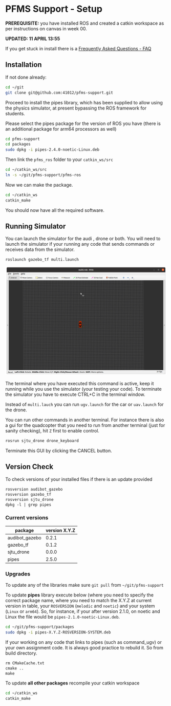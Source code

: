 

PFMS Support - Setup
=========================

**PREREQUISITE:** you have installed ROS and created a catkin workspace as per instructions on canvas in week 00. 

**UPDATED: 11 APRIL 13:55**

If you get stuck in install there is a [Frequently Asked Questions - FAQ](./FAQ.md)

## Installation

If not done already:

```bash
cd ~/git
git clone git@github.com:41012/pfms-support.git
```

Proceed to install the pipes library, which has been supplied to allow using the physics simulator, at present bypassing the ROS framework for students.

Please select the pipes package for the version of ROS you have (there is an additional package for arm64 processors as well)

```bash
cd pfms-support
cd packages
sudo dpkg -i pipes-2.4.0-noetic-Linux.deb
```

Then link the `pfms_ros` folder to your `catkin_ws/src`

```bash
cd ~/catkin_ws/src
ln -s ~/git/pfms-support/pfms-ros 
```
Now we can make the package.

```bash
cd ~/catkin_ws
catkin_make
```

You should now have all the required software. 

## Running Simulator

You can launch the simulator for the audi , drone or both. You will need to launch the simulator if your running any code that sends commands or receives data from the simulator. 

```
roslaunch gazebo_tf multi.launch
```
<img src="./images/rviz_multi.png" alt="rviz_multi" style="zoom:50%;" />

The terminal where you have executed this command is active, keep it running while you use the simulator (your testing your code). To terminate the simulator you have to execute CTRL+C in the terminal window.

Instead of `multi.lauch` you can run `ugv.launch` for the car or `uav.launch` for the drone.

You can run other commands in another terminal.  For instance there is also a gui for the quadcopter that you need to run from another terminal (just for sanity checking), hit `Z` first to enable control.

```bash
rosrun sjtu_drone drone_keyboard
```

Terminate this GUI by clicking the CANCEL button.

Version Check
-------------------------

To check versions of your installed files if there is an update provided

```
rosversion audibot_gazebo
rosversion gazebo_tf
rosversion sjtu_drone
dpkg -l | grep pipes
```

### Current versions

| package        | version  X.Y.Z |
| -------------- | -------------- |
| audibot_gazebo | 0.2.1          |
| gazebo_tf      | 0.1.2          |
| sjtu_drone     | 0.0.0          |
| pipes          | 2.5.0          |

### Upgrades

To update any of the libraries make sure `git pull` from `~/git/pfms-support`

To update **pipes** library execute below (where you need to specify the correct package name, where you need to match the X.Y.Z at current version in table,  your `ROSVERSION` (`melodic` and `noetic`) and your system (`Linux` or `arm64`). So, for instance, if your after version 2.1.0, on noetic and Linux the file would be `pipes-2.1.0-noetic-Linux.deb`.

```bash
cd ~/git/pfms-support/packages
sudo dpkg -i pipes-X.Y.Z-ROSVERSION-SYSTEM.deb
```

If your working on any code that links to pipes (such as command_ugv) or your own assignment code. It is always good practice to rebuild it. So from build directory.

```
rm CMakeCache.txt
cmake ..
make
```

To update **all other packages** recompile your catkin workspace

```bash
cd ~/catkin_ws
catkin_make
```
